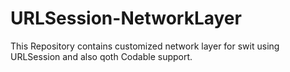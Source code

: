# URLSession-NetworkLayer
This Repository contains customized network layer for swit using URLSession and also qoth Codable support.


